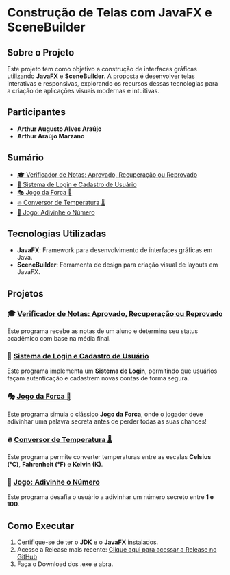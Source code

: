 # Construção de Telas com JavaFX e SceneBuilder  

## Sobre o Projeto  

Este projeto tem como objetivo a construção de interfaces gráficas utilizando **JavaFX** e **SceneBuilder**. A proposta é desenvolver telas interativas e responsivas, explorando os recursos dessas tecnologias para a criação de aplicações visuais modernas e intuitivas. 

## Participantes  

- **Arthur Augusto Alves Araújo**  
- **Arthur Araújo Marzano**

## Sumário

- [🎓 Verificador de Notas: Aprovado, Recuperação ou Reprovado](#-verificador-de-notas-aprovado-recuperação-ou-reprovado)
- [🔐 Sistema de Login e Cadastro de Usuário](#-sistema-de-login-e-cadastro-de-usuário)
- [🎭 Jogo da Forca 📝](#-jogo-da-forca-)
- [🔥 Conversor de Temperatura 🌡️](#-conversor-de-temperatura-️)
- [🎯 Jogo: Adivinhe o Número](#-jogo-adivinhe-o-número)

## Tecnologias Utilizadas

- **JavaFX**: Framework para desenvolvimento de interfaces gráficas em Java.  
- **SceneBuilder**: Ferramenta de design para criação visual de layouts em JavaFX.  

## Projetos

### 🎓 [Verificador de Notas: Aprovado, Recuperação ou Reprovado](https://github.com/Maarzano/AplicativosJavaFX/tree/main/Teste12)

Este programa recebe as notas de um aluno e determina seu status acadêmico com base na média final.

### 🔐 [Sistema de Login e Cadastro de Usuário](https://github.com/Maarzano/AplicativosJavaFX/tree/main/SistemaLogin)

Este programa implementa um **Sistema de Login**, permitindo que usuários façam autenticação e cadastrem novas contas de forma segura.

### 🎭 [Jogo da Forca 📝](https://github.com/Maarzano/AplicativosJavaFX/tree/main/JogoForca)

Este programa simula o clássico **Jogo da Forca**, onde o jogador deve adivinhar uma palavra secreta antes de perder todas as suas chances!

### 🔥 [Conversor de Temperatura 🌡️](https://github.com/Maarzano/AplicativosJavaFX/tree/main/AppConvers%C3%A3oTemperatura)

Este programa permite converter temperaturas entre as escalas **Celsius (°C)**, **Fahrenheit (°F)** e **Kelvin (K)**.

### 🎯 [Jogo: Adivinhe o Número](https://github.com/Maarzano/AplicativosJavaFX/tree/main/AdivinharNumero)

Este programa desafia o usuário a adivinhar um número secreto entre **1 e 100**.

## Como Executar  

1. Certifique-se de ter o **JDK** e o **JavaFX** instalados.  
2. Acesse a Release mais recente:
   [Clique aqui para acessar a Release no GitHub](https://github.com/Maarzano/AplicativosJavaFX/releases/tag/v1.0.0)
3. Faça o Download dos .exe e abra.
